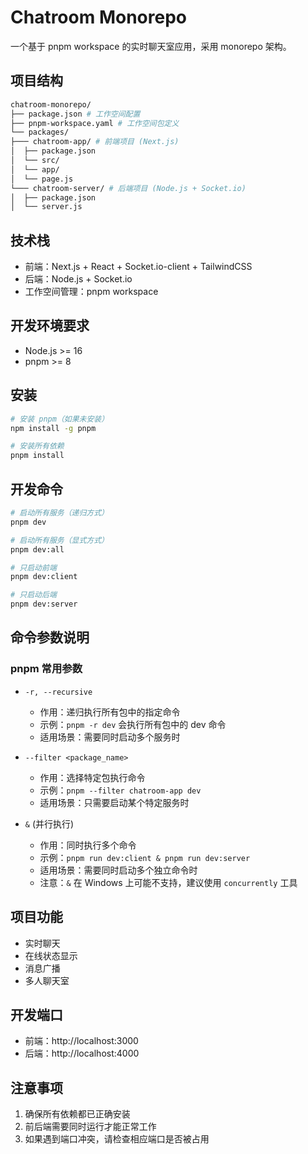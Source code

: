 # Chatroom Monorepo

一个基于 pnpm workspace 的实时聊天室应用，采用 monorepo 架构。

## 项目结构

```bash
chatroom-monorepo/
├── package.json # 工作空间配置
├── pnpm-workspace.yaml # 工作空间包定义
└── packages/
├─── chatroom-app/ # 前端项目 (Next.js)
│  ├── package.json
│  └── src/
│  └── app/
│  └── page.js
└─── chatroom-server/ # 后端项目 (Node.js + Socket.io)
│  ├── package.json
│  └── server.js
```

## 技术栈

- 前端：Next.js + React + Socket.io-client + TailwindCSS
- 后端：Node.js + Socket.io
- 工作空间管理：pnpm workspace

## 开发环境要求

- Node.js >= 16
- pnpm >= 8

## 安装

```bash
# 安装 pnpm（如果未安装）
npm install -g pnpm

# 安装所有依赖
pnpm install
```

## 开发命令

```bash
# 启动所有服务（递归方式）
pnpm dev

# 启动所有服务（显式方式）
pnpm dev:all

# 只启动前端
pnpm dev:client

# 只启动后端
pnpm dev:server
```

## 命令参数说明

### pnpm 常用参数

- `-r, --recursive`
  - 作用：递归执行所有包中的指定命令
  - 示例：`pnpm -r dev` 会执行所有包中的 dev 命令
  - 适用场景：需要同时启动多个服务时

- `--filter <package_name>`
  - 作用：选择特定包执行命令
  - 示例：`pnpm --filter chatroom-app dev`
  - 适用场景：只需要启动某个特定服务时

- `&` (并行执行)
  - 作用：同时执行多个命令
  - 示例：`pnpm run dev:client & pnpm run dev:server`
  - 适用场景：需要同时启动多个独立命令时
  - 注意：`&` 在 Windows 上可能不支持，建议使用 `concurrently` 工具

## 项目功能

- 实时聊天
- 在线状态显示
- 消息广播
- 多人聊天室

## 开发端口

- 前端：http://localhost:3000
- 后端：http://localhost:4000

## 注意事项

1. 确保所有依赖都已正确安装
2. 前后端需要同时运行才能正常工作
3. 如果遇到端口冲突，请检查相应端口是否被占用
